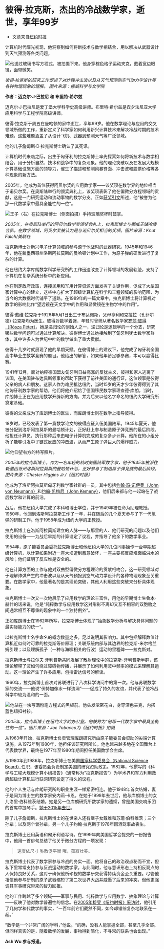 

# 彼得·拉克斯，杰出的冷战数学家，逝世，享年99岁

- 文章来自[纽约时报](https://www.nytimes.com/2025/05/16/science/peter-lax-dead.html)

计算机时代曙光初现，他洞察到如何将新技术与数学相结合，用以解决从武器设计到天气预测等各类问题。

![他透过玻璃书写方程式，被拍摄下来。他身穿棕色格子运动夹克，戴着宽边眼镜，面带微笑。](https://static01.nyt.com/images/2025/05/16/multimedia/16Lax--03-mcbf/16Lax--03-mcbf-articleLarge.jpg?quality=75&auto=webp&disable=upscale)

*彼得·拉克斯的研究工作促进了对炸弹冲击波以及从天气预测到空气动力学设计等各种物理现象的理解。 图片来源：挪威科学与文学院*

**作者：迈克尔·J·巴拉尼 和 布里特·希尔兹**

迈克尔·J·巴拉尼是爱丁堡大学科学史高级讲师。布里特·希尔兹是宾夕法尼亚大学应用科学与工程学院高级讲师。

彼得·拉克斯于周五在曼哈顿的家中逝世，享年99岁。他在数学理论与应用的交叉领域所做的工作，重新定义了科学家如何利用新兴计算技术来解决冷战时期的技术难题，这些难题涵盖了从设计飞机、武器到预测天气等广泛领域。

他的儿子詹姆斯·D·拉克斯博士确认了其死讯。

计算机时代来临之际，出生于匈牙利的拉克斯博士率先探索如何将新技术与数学相结合，用于分析自然、技术和战争中的复杂现象。他的理论突破以及在发展大规模计算基础设施方面的领导力，催生了描述和预测风暴锋面、冲击波和股票价格等各种现象的新方法。

2005年，他成为首位获得阿贝尔奖的应用数学家——该奖项在数学界的地位相当于诺贝尔奖。在奥斯陆举行的颁奖典礼上，该奖项表彰了他在偏微分方程领域的贡献，这是一门研究运动和流动事物的数学分支。正如[获奖引文](https://abelprize.no/sites/default/files/2021-04/The_Abel_Committee_s_citation_and_biography_en_Peter_Lax_2005.pdf)所述，他“被誉为他那一代数学家中最具全能性的一位”。



![王子（右）在拉克斯博士（侧面拍摄）手持玻璃奖杯时鼓掌。](https://static01.nyt.com/images/2025/05/19/multimedia/16Lax--wqcl-print2/16Lax--wqcl-articleLarge.jpg?quality=75&auto=webp&disable=upscale)

*2005年，在奥斯陆举行的阿贝尔数学奖颁奖典礼上，拉克斯博士与挪威王储哈康合影。在数学领域，阿贝尔奖被认为是与诺贝尔奖相当的奖项。图片来源：Knut Falch/美联社*

拉克斯博士对新兴电子计算领域的参与源于他战时的武器研究。1945年和1946年，他在新墨西哥州洛斯阿拉莫斯的曼哈顿计划中工作，为原子弹的研发进行了复杂的计算。

他在纽约大学库朗数学科学研究所的工作迅速改变了计算领域的发展轨迹，支持了计算机在复杂系统分析中的新应用。

他在制定政府政策，连接民用和军用计算资源方面发挥了关键作用，促成了大型国家计算中心的建立，这些中心扩大了超级计算机在科学和工程领域的影响范围，为当今的大数据时代铺平了道路。在1989年的一篇文章中，拉克斯博士将计算机对数学的影响比作“望远镜在天文学中的作用和显微镜在生物学中的作用”。


彼得·戴维·拉克斯于1926年5月1日出生于布达佩斯，父母亨利和克拉拉（孔菲尔德）·拉克斯均为医生。彼得对数学着迷，年轻时曾师从著名数学家[罗莎·彼得（Rósza Péter）](https://mathshistory.st-andrews.ac.uk/Biographies/Peter/)，她是递归论的创始人之一，递归论是逻辑学的一个分支，研究哪些数学问题可以通过计算解决。彼得博士通过她接触到了匈牙利犹太数学家群体，其中许多人为世纪中叶的数学做出了重大贡献。

彼得十几岁时就展现了他的早期天赋。在彼得博士的建议下，他完成了匈牙利全国高中毕业生数学竞赛的题目。他给出的解答，如果他年龄足够参赛，本可以赢得比赛。

1941年12月，面对纳粹德国盟友匈牙利日益高涨的反犹主义，彼得和家人逃离了该国，在美国驻布达佩斯领事的帮助下获得了前往美国的通行证，这位领事是彼得父亲的病人和朋友。这家人作为难民抵达纽约，当时15岁的天才少年彼得得到了其他匈牙利数学家的帮助，他们将他介绍给了德国移民数学家理查德·库朗。当时，库朗博士正在为应用数学开辟新的方向，并为后来以他名字命名的纽约大学研究所奠定基础。

彼得的父亲成为了库朗博士的医生，而库朗博士则在数学上指导彼得。

18岁时，已经发表了第一篇数学论文的彼得应征入伍美国陆军。1945年夏天，他被分配到洛斯阿拉莫斯的曼哈顿计划，正好赶上参与制造原子弹竞赛的最后阶段。他担任计算员，执行那种后来由电子计算机完成的复杂多步计算。他所在的小组分析了能够引发中子链式反应的冲击波，从而产生原子弹巨大的爆炸威力。


![他仰望右方的特写照片。](https://static01.nyt.com/images/2025/05/16/multimedia/16Lax--02-mcbf/16Lax--02-mcbf-articleLarge.jpg?quality=75&auto=webp&disable=upscale)

*2005年的拉克斯博士。作为一名年轻的战时美国陆军数学家，他于1945年被派往新墨西哥州洛斯阿拉莫斯的曼哈顿计划，正好参与了制造原子弹竞赛的最后阶段。图片来源：Chester Higgins Jr./《纽约时报》*

他成为了洛斯阿拉莫斯匈牙利数学家社群的一员，其中包括[约翰·冯·诺伊曼（John von Neumann）](https://www.ias.edu/von-neumann)和[约翰·凯梅尼（John Kemeny）](https://mathshistory.st-andrews.ac.uk/Biographies/Kemeny/)，他们后来都与他一起站在了战后数学和计算的前沿。

战后，他在纽约大学完成了本科和博士学位，并于1949年被任命为助理教授。1950年，他回到洛斯阿拉莫斯工作了一年，并在随后的几个夏天参与了下一代氢弹的研制工作。他于1958年成为纽约大学的正教授。

拉克斯博士在洛斯阿拉莫斯建立的人脉——与那里的人、他们研究的问题以及他们使用的设备——为战后早期的计算设定了议程，并指导了他余下的数学事业。

1954年，原子能委员会委托拉克斯博士和他纽约大学的几位同事操作一台早期超级计算机，以计算如果附近一座大坝遭到蓄意破坏，一座主要核反应堆面临洪水的风险；他们证明了反应堆是安全的。

他在计算方面的工作与他对双曲型偏微分方程理论的贡献相吻合，这一研究领域对于理解炸弹产生的冲击波以及从天气预报到空气动力学设计的各种物理现象至关重要。在数学家中，他最著名的是其理论突破，其他人利用这些突破来分析具体现象。

拉克斯博士一次又一次地展示了应用数学的理论丰富性，用他的早期博士生鲁本·赫什的话来说，他是“纯粹数学与应用数学这对形影不离却又互不相容的双胞胎之间通常相互不尊重的现象中的一个独特例外”。

正如库朗博士在1962年所写，拉克斯博士体现了“抽象数学分析与解决具体问题的最实际能力的统一”。

以拉克斯博士名字命名的概念数量之多，足以说明其影响力。其中包括解释数值计算机近似何时可靠的拉克斯等价原理；关联系统内部与其边界的拉克斯-米尔格兰姆引理；以及理解孤子（一种与海啸相关的行波）运动的里程碑——拉克斯对。

拉克斯博士与拉尔夫·菲利普斯共同发展了散射理论中的拉克斯-菲利普斯半群，该理论解释了波如何绕过障碍物传播，并展示了如何利用波中频率的模式来理解其运动。这一理论产生了许多应用，包括雷达信号的解读。

1960年，拉克斯博士首次对苏联进行了八次科学访问中的第一次。他与苏联数学家的交流——他说“伏特加像水一样流淌”——促成了持久的友谊，并代表了他冷战科学中较为温和的一面。


![他站在一块写满粉笔方程式的黑板前。他头发浓密花白，身穿深色夹克，内搭蓝色纽扣衬衫。](https://static01.nyt.com/images/2025/05/19/multimedia/16Lax--01-mcbf-print1/16Lax--01-mcbf-articleLarge.jpg?quality=75&auto=webp&disable=upscale)

*2005年，拉克斯博士在纽约大学的办公室。他被称为“他那一代数学家中最具全能性的一位”。图片来源：Joe Tabacca为《纽约时报》拍摄*

从1963年开始，拉克斯博士负责管理库朗研究所由原子能委员会资助的尖端计算设施。从1972年到1980年，他担任该研究所所长。他也越来越多地在全国舞台上代表数学界，最终在1977年至1980年期间担任美国数学会主席。

从1980年到1986年，拉克斯博士在美国[国家科学委员会（National Science Board）](https://www.nsf.gov/nsb)任职，该委员会负责制定美国的研究资助政策。1982年，他撰写的《科学与工程大规模计算小组报告》（通常称为“拉克斯报告”）为学术界和军方利用政府超级计算机进行联网研究设定了持久的议程。

他的个人生活与库朗研究所的职业生涯一样紧密相连。他于1948年首次结婚，妻子是同为博士生的数学家安内莉·卡恩。在她于1999年去世后，他与库朗博士的女儿洛里·伯科维茨结婚，她是另一位库朗研究所数学家的遗孀，曾是美国交响乐团的首席中提琴手。[她于2015年去世](https://archive.nytimes.com/query.nytimes.com/gst/fullpage-980DE6DF173AF935A15754C0A9639D8B63.html)。

除了儿子詹姆斯，拉克斯博士的在世亲人还有继子女戴维和苏珊·伯科维茨；三个孙辈；以及两个曾孙辈。另一个儿子约翰·拉克斯于1978年因酒驾事故丧生。

拉克斯博士还用英语和匈牙利语写诗。在1999年向美国哲学会提交的一份报告中，他用一首俳句总结了他关于微分方程的一项发现：

> 速度依尺寸
> 弥散促平衡
> 哦，孤寂壮美。

拉克斯博士代表了数学家参与冷战的务实一面。他将自己的政治观点秘而不宣，但私下里常常支持参与反战运动的数学家。与此同时，他与意识形态上持相反观点的人保持良好关系，这对于确保他所珍视的数学研究获得持续资金至关重要。尽管他相信他参与研制的原子武器缩短了第二次世界大战并威慑了后来的冲突，但他更强调其军事研究带来的智力回报。

他的工作跨越了多个领域——军事与民用、纯粹数学与应用数学、抽象理论与计算——反映了他对数学普遍性的信念。在[2005年接受《纽约时报》采访时](https://www.nytimes.com/2005/03/29/science/from-budapest-to-los-alamos-a-life-in-mathematics.html)，他引用了几何学和代数学的事实，“一百年前它们截然不同，如今却错综复杂地联系在一起。”

“数学是一个非常广阔的学科，”他说。“的确，没有人能掌握全部，甚至几乎全部。但同样真实的是，随着数学的发展，事物得到简化，不寻常的联系也会出现。”

**Ash Wu 参与报道。**